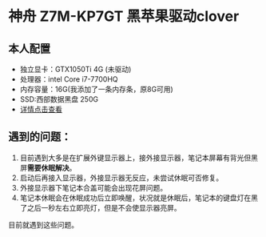 # 神舟 Z7M-KP7GT 黑苹果驱动clover
## 本人配置
- 独立显卡：GTX1050Ti 4G (未驱动)
- 处理器：intel Core i7-7700HQ
- 内存容量：16G(我添加了一条内存条，原8G可用)
- SSD:西部数据黑盘 250G
- [详情点击查看](https://product.pconline.com.cn/notebook/hasee/645253.html)

## 遇到的问题：
1. 目前遇到大多是在扩展外键显示器上，接外接显示器，笔记本屏幕有背光但黑屏**需要休眠解决**。
2. 启动后再接入显示器，外接显示器无反应，未尝试休眠可否修复。
3. 外接显示器下笔记本合盖可能会出现花屏问题。
4. 笔记本休眠会在休眠成功后立即唤醒，状况就是休眠后，笔记本的键盘灯在黑了之后一秒左右立即亮灯，但是不会使显示器亮屏。

目前就遇到这些问题。